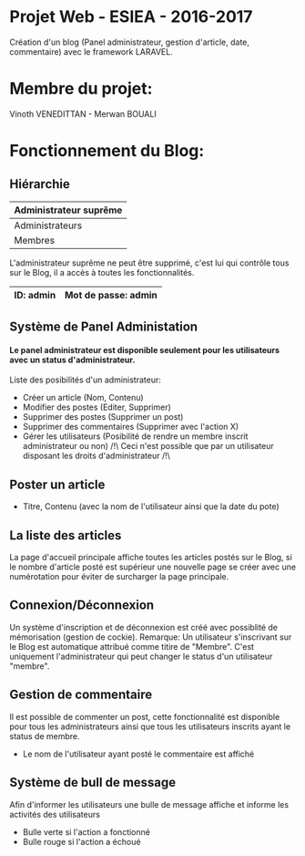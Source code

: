 # Projet Web - ESIEA - 2016-2017

Création d'un blog (Panel administrateur, gestion d'article, date, commentaire) avec le framework LARAVEL.

# Membre du projet: 

Vinoth VENEDITTAN - Merwan BOUALI

# Fonctionnement du Blog: 

## Hiérarchie

| Administrateur suprême |
| ------------- |
| Administrateurs |
| Membres |

L'administrateur suprême ne peut être supprimé, c'est lui qui contrôle tous sur le Blog, il a accès à toutes les fonctionnalités.

| ID: admin | Mot de passe: admin |
| ------------- | ------------- |


## Système de Panel Administation 

#### Le panel administrateur est disponible seulement pour les utilisateurs avec un status d'administrateur.

Liste des posibilités d'un administrateur:  

- Créer un article (Nom, Contenu) 
- Modifier des postes (Editer, Supprimer)
- Supprimer des postes (Supprimer un post) 
- Supprimer des commentaires (Supprimer avec l'action X)
- Gérer les utilisateurs (Posibilité de rendre un membre inscrit administrateur ou non) /!\ Ceci n'est possible que par un utilisateur disposant les droits d'administrateur /!\


## Poster un article

- Titre, Contenu (avec la nom de l'utilisateur ainsi que la date du pote) 

## La liste des articles

La page d'accueil principale affiche toutes les articles postés sur le Blog, si le nombre d'article posté est supérieur une nouvelle page se créer avec une numérotation pour éviter de surcharger la page principale.

## Connexion/Déconnexion

Un système d'inscription et de déconnexion est créé avec possiblité de mémorisation (gestion de cockie).
Remarque: Un utilisateur s'inscrivant sur le Blog est automatique attribué comme titire de "Membre". C'est uniquement l'administrateur qui peut changer le status d'un utilisateur "membre".

## Gestion de commentaire

Il est possible de commenter un post, cette fonctionnalité est disponible pour tous les administrateurs ainsi que tous les utilisateurs inscrits ayant le status de membre.

- Le nom de l'utilisateur ayant posté le commentaire est affiché

## Système de bull de message

Afin d'informer les utilisateurs une bulle de message affiche et informe les activités des utilisateurs
- Bulle verte si l'action a fonctionné 
- Bulle rouge si l'action a échoué 
